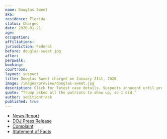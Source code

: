```yaml
---
name: Douglas Sweet
aka:
residence: Florida
status: Charged
date: 2020-01-21
age:
occupation:
affiliations:
jurisdiction: Federal
before: douglas-sweet.jpg
after:
perpwalk:
booking:
courtroom:
layout: suspect
title: Douglas Sweet charged on January 21st, 2020
image: /images/preview/douglas-sweet.jpg
description: Click for latest case details. Suspects innocent until proven guilty.
quote: “Trump asked all the patriots to show up, so I did.”
author: seditiontrack
published: true
---
```


- [News Report](https://www.wtkr.com/news/mathews-co-man-arrested-during-capitol-riot-trump-asked-all-the-patriots-to-show-up-so-i-did)
- [DOJ Press Release](https://www.justice.gov/opa/pr/thirteen-charged-federal-court-following-riot-united-states-capitol)
- [Complaint](https://www.justice.gov/opa/press-release/file/1351716/download)
- [Statement of Facts](https://www.justice.gov/opa/press-release/file/1351721/download)
